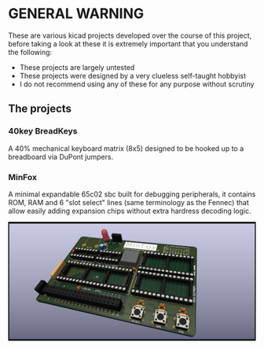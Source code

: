 # GENERAL WARNING

These are various kicad projects developed over the course of this project, before taking a look at these it is extremely important that you understand the following:

* These projects are largely untested
* These projects were designed by a very clueless self-taught hobbyist
* I do not recommend using any of these for any purpose without scrutiny

## The projects

### 40key BreadKeys

A 40% mechanical keyboard matrix (8x5) designed to be hooked up to a breadboard via DuPont jumpers.

### MinFox 

A minimal expandable 65c02 sbc built for debugging peripherals, it contains ROM, RAM and 6 "slot select" lines (same terminology as the Fennec) that allow easily adding expansion chips without extra hardress decoding logic.

![](images/MinFox.png)
